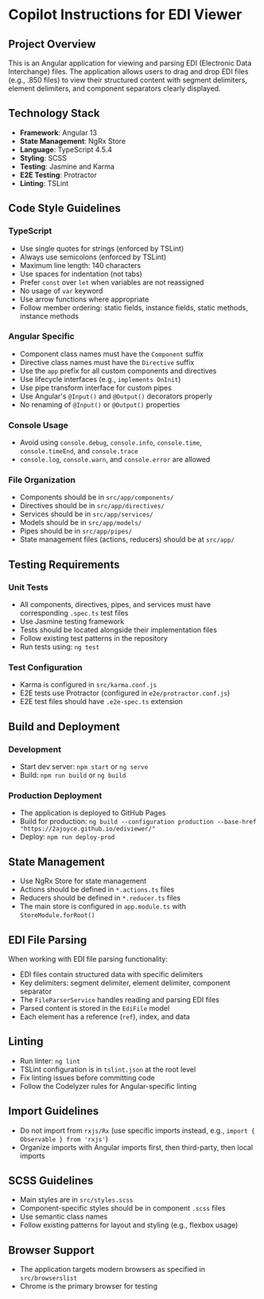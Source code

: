 # Copilot Instructions for EDI Viewer

## Project Overview

This is an Angular application for viewing and parsing EDI (Electronic Data Interchange) files. The application allows users to drag and drop EDI files (e.g., .850 files) to view their structured content with segment delimiters, element delimiters, and component separators clearly displayed.

## Technology Stack

- **Framework**: Angular 13
- **State Management**: NgRx Store
- **Language**: TypeScript 4.5.4
- **Styling**: SCSS
- **Testing**: Jasmine and Karma
- **E2E Testing**: Protractor
- **Linting**: TSLint

## Code Style Guidelines

### TypeScript

- Use single quotes for strings (enforced by TSLint)
- Always use semicolons (enforced by TSLint)
- Maximum line length: 140 characters
- Use spaces for indentation (not tabs)
- Prefer `const` over `let` when variables are not reassigned
- No usage of `var` keyword
- Use arrow functions where appropriate
- Follow member ordering: static fields, instance fields, static methods, instance methods

### Angular Specific

- Component class names must have the `Component` suffix
- Directive class names must have the `Directive` suffix
- Use the `app` prefix for all custom components and directives
- Use lifecycle interfaces (e.g., `implements OnInit`)
- Use pipe transform interface for custom pipes
- Use Angular's `@Input()` and `@Output()` decorators properly
- No renaming of `@Input()` or `@Output()` properties

### Console Usage

- Avoid using `console.debug`, `console.info`, `console.time`, `console.timeEnd`, and `console.trace`
- `console.log`, `console.warn`, and `console.error` are allowed

### File Organization

- Components should be in `src/app/components/`
- Directives should be in `src/app/directives/`
- Services should be in `src/app/services/`
- Models should be in `src/app/models/`
- Pipes should be in `src/app/pipes/`
- State management files (actions, reducers) should be at `src/app/`

## Testing Requirements

### Unit Tests

- All components, directives, pipes, and services must have corresponding `.spec.ts` test files
- Use Jasmine testing framework
- Tests should be located alongside their implementation files
- Follow existing test patterns in the repository
- Run tests using: `ng test`

### Test Configuration

- Karma is configured in `src/karma.conf.js`
- E2E tests use Protractor (configured in `e2e/protractor.conf.js`)
- E2E test files should have `.e2e-spec.ts` extension

## Build and Deployment

### Development

- Start dev server: `npm start` or `ng serve`
- Build: `npm run build` or `ng build`

### Production Deployment

- The application is deployed to GitHub Pages
- Build for production: `ng build --configuration production --base-href "https://2ajoyce.github.io/ediviewer/"`
- Deploy: `npm run deploy-prod`

## State Management

- Use NgRx Store for state management
- Actions should be defined in `*.actions.ts` files
- Reducers should be defined in `*.reducer.ts` files
- The main store is configured in `app.module.ts` with `StoreModule.forRoot()`

## EDI File Parsing

When working with EDI file parsing functionality:

- EDI files contain structured data with specific delimiters
- Key delimiters: segment delimiter, element delimiter, component separator
- The `FileParserService` handles reading and parsing EDI files
- Parsed content is stored in the `EdiFile` model
- Each element has a reference (`ref`), index, and data

## Linting

- Run linter: `ng lint`
- TSLint configuration is in `tslint.json` at the root level
- Fix linting issues before committing code
- Follow the Codelyzer rules for Angular-specific linting

## Import Guidelines

- Do not import from `rxjs/Rx` (use specific imports instead, e.g., `import { Observable } from 'rxjs'`)
- Organize imports with Angular imports first, then third-party, then local imports

## SCSS Guidelines

- Main styles are in `src/styles.scss`
- Component-specific styles should be in component `.scss` files
- Use semantic class names
- Follow existing patterns for layout and styling (e.g., flexbox usage)

## Browser Support

- The application targets modern browsers as specified in `src/browserslist`
- Chrome is the primary browser for testing
